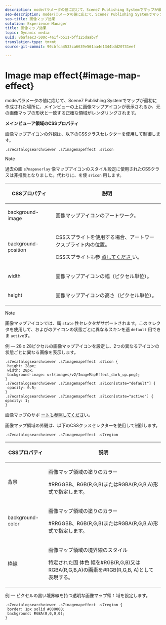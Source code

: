 ```yaml
---
description: modeパラメータの値に応じて、Scene7 Publishing Systemでマップが最初に作成された場所に、メインビューの上に画像マップアイコンが表示されるか、元の画像マップの形状と一致する正確な領域がレンダリングされます。
seo-description: modeパラメータの値に応じて、Scene7 Publishing Systemでマップが最初に作成された場所に、メインビューの上に画像マップアイコンが表示されるか、元の画像マップの形状と一致する正確な領域がレンダリングされます。
seo-title: 画像マップ効果
solution: Experience Manager
title: 画像マップ効果
topic: Dynamic media
uuid: 8bafaec3-500c-4a1f-b511-bff125daab7f
translation-type: tm+mt
source-git-commit: 90cbfca4533ca6639e561aa4e1344bdd20731eef

---
```



# Image map effect{#image-map-effect}

modeパラメータの値に応じて、Scene7 Publishing Systemでマップが最初に作成された場所に、メインビューの上に画像マップアイコンが表示されるか、元の画像マップの形状と一致する正確な領域がレンダリングされます。

<!--<a id="section_061E550C1C1D4DB2BD663A898895B38C"></a>-->

**メインビューア領域のCSSプロパティ**

画像マップアイコンの外観は、以下のCSSクラスセレクターを使用して制御します。

```
.s7ecatalogsearchviewer .s7imagemapeffect .s7icon
```

>[!NOTE]
>
>過去の画 `s7mapoverlay` 像マップアイコンのスタイル設定に使用されたCSSクラスは非推奨となりました。代わりに、を使 `s7icon` 用します。

<table id="table_94EE3F5BBE4547C0B4943471CEE7EDE4"> 
 <thead> 
  <tr> 
   <th colname="col1" class="entry"> <p> CSSプロパティ </p> </th> 
   <th colname="col2" class="entry"> <p>説明 </p> </th> 
  </tr> 
 </thead>
 <tbody> 
  <tr> 
   <td colname="col1"> <p> <span class="codeph"> background-image </span> </p> </td> 
   <td colname="col2"> <p>画像マップアイコンのアートワーク。 </p> </td> 
  </tr> 
  <tr> 
   <td colname="col1"> <p> <span class="codeph"> background-position </span> </p> </td> 
   <td colname="col2"> <p> CSSスプライトを使用する場合、アートワークスプライト内の位置。 </p> <p>CSSスプライトも参 <a href="../../../c-html5-s7-aem-asset-viewers/c-html5-ecatsearch-viewer-about/c-html5-ecatsearch-viewer-customizingviewer/c-html5-ecatsearch-viewer-customizingviewer.md#section-9d570f95eb2443aca74c1b02f6e89aff" format="dita" scope="local"> 照してくださ </a>い。 </p> </td> 
  </tr> 
  <tr> 
   <td colname="col1"> <p> <span class="codeph"> width </span> </p> </td> 
   <td colname="col2"> <p>画像マップアイコンの幅（ピクセル単位）。 </p> </td> 
  </tr> 
  <tr> 
   <td colname="col1"> <p> <span class="codeph"> height </span> </p> </td> 
   <td colname="col2"> <p>画像マップアイコンの高さ（ピクセル単位）。 </p> </td> 
  </tr> 
 </tbody> 
</table>

>[!NOTE]
>
>画像マップアイコンでは、属 `state` 性セレクタがサポートされます。このセレクタを使用して、およびのアイコンの状態ごとに異なるスキンを適 `default` 用できま `active`す。

例 — 28 x 28ピクセルの画像マップアイコンを設定し、2つの異なるアイコンの状態ごとに異なる画像を表示します。

```
.s7ecatalogsearchviewer .s7imagemapeffect .s7icon { 
 height: 28px; 
 width: 28px;  
 background-image: url(images/v2/ImageMapEffect_dark_up.png); 
} 
.s7ecatalogsearchviewer .s7imagemapeffect .s7icon[state="default"] { 
 opacity: 0.5; 
} 
.s7ecatalogsearchviewer .s7imagemapeffect .s7icon[state="active"] { 
opacity: 1; 
}
```

画像マップのサポ [ートも参照してくださ](../../../c-html5-s7-aem-asset-viewers/c-html5-20-ecatalog-viewer-about/c-html5-20-ecatalog-image-map-support.md#concept-28759efae5014a1fa8b0fb14dc26812a)い。

画像マップ領域の外観は、以下のCSSクラスセレクターを使用して制御します。

```
.s7ecatalogsearchviewer .s7imagemapeffect .s7region
```

<table id="table_1FF98CE842604AAABD838FF528CDC4EF"> 
 <thead> 
  <tr> 
   <th colname="col1" class="entry"> <p> CSSプロパティ </p> </th> 
   <th colname="col2" class="entry"> <p>説明 </p> </th> 
  </tr> 
 </thead>
 <tbody> 
  <tr> 
   <td colname="col1"> <p> <span class="codeph"> 背景 </span> </p> </td> 
   <td colname="col2"> <p> 画像マップ領域の塗りのカラー </p> <p>#RRGGBB、RGB(R,G,B)またはRGBA(R,G,B,A)形式で指定します。 </p> </td> 
  </tr> 
  <tr> 
   <td colname="col1"> <p> <span class="codeph"> background-color </span> </p> </td> 
   <td colname="col2"> <p> 画像マップ領域の塗りのカラー </p> <p>#RRGGBB、RGB(R,G,B)またはRGBA(R,G,B,A)形式で指定します。 </p> </td> 
  </tr> 
  <tr> 
   <td colname="col1"> <p> <span class="codeph"> 枠線 </span> </p> </td> 
   <td colname="col2"> <p> 画像マップ領域の境界線のスタイル </p> <p>特定された固 <span class="codeph"> 体色 <span class="varname"></span> 幅を#RGB(R,G,B)又はRGBA(R,G,B,A)の画素を#RGB(R,G,B, <span class="varname"></span></span><span class="codeph"><span class="varname"></span></span><span class="codeph"><span class="varname"></span></span> A)として表現する。 </p> </td> 
  </tr> 
 </tbody> 
</table>

例 — ピクセルの黒い境界線を持つ透明な画像マップ領 `1` 域を設定します。

```
.s7ecatalogsearchviewer .s7imagemapeffect .s7region { 
 border: 1px solid #000000; 
 background: RGBA(0,0,0,0);  
}
```

